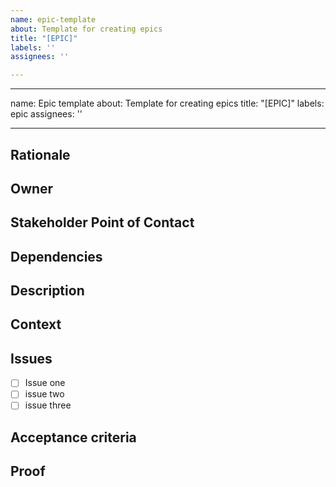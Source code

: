 ```yaml
---
name: epic-template
about: Template for creating epics
title: "[EPIC]"
labels: ''
assignees: ''

---
```


---
name: Epic template
about: Template for creating epics
title: "[EPIC]"
labels: epic
assignees: ''

---

## Rationale ##

## Owner ##

## Stakeholder Point of Contact ##

## Dependencies ##

## Description ##

## Context ##

## Issues ##

- [ ]  Issue one
- [ ]  issue two
- [ ]  issue three

## Acceptance criteria ##

## Proof ##
